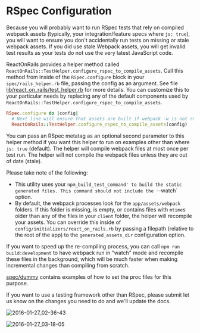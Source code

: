 # RSpec Configuration
Because you will probably want to run RSpec tests that rely on compiled webpack assets (typically, your integration/feature specs where `js: true`), you will want to ensure you don't accidentally run tests on missing or stale webpack assets. If you did use stale Webpack assets, you will get invalid test results as your tests do not use the very latest JavaScript code.

ReactOnRails provides a helper method called `ReactOnRails::TestHelper.configure_rspec_to_compile_assets`. Call this method from inside of the `RSpec.configure` block in your `spec/rails_helper.rb` file, passing the config as an argument. See file [lib/react_on_rails/test_helper.rb](../../lib/react_on_rails/test_helper.rb) for more details. You can customize this to your particular needs by replacing any of the default components used by `ReactOnRails::TestHelper.configure_rspec_to_compile_assets`.

```ruby
RSpec.configure do |config|
  # Next line will ensure that assets are built if webpack -w is not running to build the bundles
  ReactOnRails::TestHelper.configure_rspec_to_compile_assets(config)
```

You can pass an RSpec metatag as an optional second parameter to this helper method if you want this helper to run on examples other than where `js: true` (default). The helper will compile webpack files at most once per test run. The helper will not compile the webpack files unless they are out of date (stale).

Please take note of the following:
- This utility uses your `npm_build_test_command' to build the static generated files. This command should not include the `--watch` option.
- By default, the webpack processes look for the `app/assets/webpack` folders. If this folder is missing, is empty, or contains files with `mtime`s older than any of the files in your `client` folder, the helper will recompile your assets. You can override this inside of `config/initializers/react_on_rails.rb` by passing a filepath (relative to the root of the app) to the `generated_assets_dir` configuration option.

If you want to speed up the re-compiling process, you can call `npm run build:development` to have webpack run in "watch" mode and recompile these files in the background, which will be much faster when making incremental changes than compiling from scratch.

[spec/dummy](../../spec/dummy) contains examples of how to set the proc files for this purpose.

If you want to use a testing framework other than RSpec, please submit let us know on the changes you need to do and we'll update the docs.

![2016-01-27_02-36-43](https://cloud.githubusercontent.com/assets/1118459/12611951/7c56d070-c4a4-11e5-8a80-9615f99960d9.png)

![2016-01-27_03-18-05](https://cloud.githubusercontent.com/assets/1118459/12611975/a8011654-c4a4-11e5-84f9-1baca4835b4b.png)

